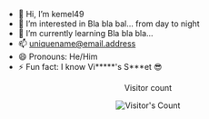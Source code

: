 - 👋 Hi, I’m kemel49
- 👀 I’m interested in Bla bla bal... from day to night
- 🌱 I’m currently learning Bla bla bla...
- 📫 uniquename@email.address
- 😄 Pronouns: He/Him
- ⚡ Fun fact: I know Vi*****'s S***et 😎
<!--I shall always be late-->

<div align="center"> 
  <p>Visitor count</p>
  <img src="https://profile-counter.glitch.me/kemel49/count.svg" alt="Visitor's Count" />
</div>
